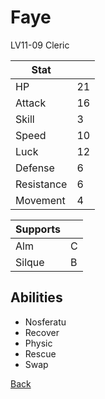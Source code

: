 # Faye

LV11-09 Cleric

| Stat       | <!-- --> |
| ---------- | -------- |
| HP         | 21       |
| Attack     | 16       |
| Skill      | 3        |
| Speed      | 10       |
| Luck       | 12       |
| Defense    | 6        |
| Resistance | 6        |
| Movement   | 4        |

| Supports | <!-- --> |
| -------- | -------- |
| Alm      | C        |
| Silque   | B        |

## Abilities

- Nosferatu
- Recover
- Physic
- Rescue
- Swap

[Back](../README.md)
